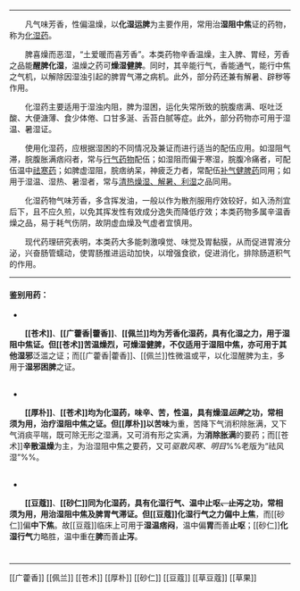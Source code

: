 ---
&emsp;&emsp;凡气味芳香，性偏温燥，以**化湿运脾**为主要作用，常用治**湿阻中焦**证的药物，称为<ins>化湿药</ins>。

&emsp;&emsp;脾喜燥而恶湿，“土爱暖而喜芳香”。本类药物辛香温燥，主入脾、胃经，芳香之品能**醒脾化湿**，温燥之药可**燥湿健脾**。同时，其辛能行气，香能通气，能行中焦之气机，以解除因湿浊引起的脾胃气滞之病机。此外，部分药还兼有解暑、辟秽等作用。

&emsp;&emsp;化湿药主要适用于湿浊内阻，脾为湿困，运化失常所致的脘腹痞满、呕吐泛酸、大便溏薄、食少体倦、口甘多涎、舌苔白腻等症。此外，部分药物亦可用于湿温、暑湿证。

&emsp;&emsp;使用化湿药，应根据湿困的不同情况及兼证而进行适当的配伍应用。如湿阻气滞，脘腹胀满痞闷者，常与<ins>行气药物</ins>配伍；如湿阻而偏于寒湿，脘腹冷痛者，可配伍温中<ins>祛寒药</ins>；如脾虚湿阻，脘痞纳呆，神疲乏力者，常配伍<ins>补气健脾药</ins>同用；如用于湿温、湿热、暑湿者，常与<ins>清热燥湿、解暑、利湿</ins>之品同用。

&emsp;&emsp;化湿药物气味芳香，多含挥发油，一般以作为散剂服用疗效较好，如入汤剂宜后下，且不应久煎，以免其挥发性有效成分逸失而降低疗效；本类药物多属辛温香燥之品，易于耗气伤阴，故阴虚血燥及气虚者宜慎用。

&emsp;&emsp;现代药理研究表明，本类药大多能刺激嗅觉、味觉及胃黏膜，从而促进胃液分泌，兴奋肠管蠕动，使胃肠推进运动加快，以增强食欲，促进消化，排除肠道积气的作用。
___

#### 鉴别用药：
-
&emsp;&emsp;**[[苍术]]**、**[[广藿香|藿香]]**、**[[佩兰]]**均为芳香化湿药，具有化湿之力，用于湿阻中焦证。但[[苍术]]**苦温燥烈**，可燥湿健脾，不仅适用于湿阻中焦，亦可用于**其他湿邪**泛滥之证；而[[广藿香|藿香]]、[[佩兰]]性微温或平，以化湿醒脾为主，多用于**湿邪困脾**之证。<br></br>

-
&emsp;&emsp;**[[厚朴]]**、**[[苍术]]**均为化湿药，味辛、苦，性温，具有燥湿<dfn>运脾</dfn>之功，常相须为用，治疗湿阻中焦之证。但[[厚朴]]以**苦味**为重，苦降下气消积除胀满，又下气消痰平喘，既可除无形之湿满，又可消有形之实满，为**消除胀满**的要药；而[[苍术]]**辛散温燥**为主，为治湿阻中焦之要药，又可<dfn>驱散风寒、明目</dfn>%%老版为“祛风湿”%%。<br></br>

-
&emsp;&emsp;**[[豆蔻]]**、**[[砂仁]]**同为化湿药，具有化湿行气、温中止呕~~、止泻~~之功，常相须为用，用治湿阻中焦及脾胃气滞证。但[[豆蔻]]化湿行气之力偏**中上焦**，而[[砂仁]]偏**中下焦**。故[[豆蔻]]临床上可用于**湿温痞闷**，温中偏**胃**而善**止呕**；[[砂仁]]**化湿行气**力略胜，温中重在**脾**而善**止泻**。


#
***
[[广藿香]]
[[佩兰]]
[[苍术]]
[[厚朴]]
[[砂仁]]
[[豆蔻]]
[[草豆蔻]]
[[草果]]